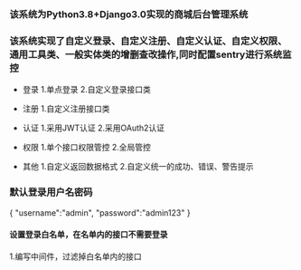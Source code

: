 ### 该系统为Python3.8+Django3.0实现的商城后台管理系统

### 该系统实现了自定义登录、自定义注册、自定义认证、自定义权限、通用工具类、一般实体类的增删查改操作,同时配置sentry进行系统监控

* 登录
1.单点登录
2.自定义登录接口类

* 注册
1.自定义注册接口类

* 认证
1.采用JWT认证
2.采用OAuth2认证

* 权限
1.单个接口权限管控
2.全局管控

* 其他
1.自定义返回数据格式
2.自定义统一的成功、错误、警告提示



### 默认登录用户名密码
{
	"username":"admin",
	"password":"admin123"
}

#### 设置登录白名单，在名单内的接口不需要登录
1.编写中间件，过滤掉白名单内的接口